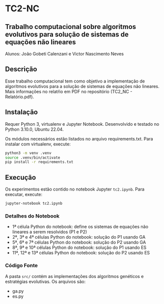 # TC2-NC

## Trabalho computacional sobre algoritmos evolutivos para solução de sistemas de equações não lineares 

Alunos: João Gobeti Calenzani e Victor Nascimento Neves


## Descrição

Esse trabalho computacional tem como objetivo a implementação de algoritmos evolutivos para a solução de sistemas de equações não lineares. Mais informações no relatŕio em PDF no repositório (TC2_NC - Relatório.pdf).

## Instalação

Requer Python 3, virtualenv e Jupyter Notebook.
Desenvolvido e testado no Python 3.10.0, Ubuntu 22.04.

Os módulos necessários estão listados no arquivo requirements.txt. Para instalar com virtualenv, execute:

```bash
python3 -m venv .venv
source .venv/bin/activate
pip install -r requirements.txt
```

## Execução

Os experimentos estão contido no notebook Jupyter `tc2.ipynb`. Para executar, execute:

```bash
jupyter-notebook tc2.ipynb
```

### Detalhes do Notebook

- 1ª célula Python do notebook: define os sistemas de equações não lineares a serem resolvidos (P1 e P2)
- 2ª, 3ª e 4ª células Python do notebook: solução do P1 usando GA
- 5ª, 6ª e 7ª células Python do notebook: solução do P2 usando GA
- 8ª, 9ª e 10ª células Python do notebook: solução do P1 usando ES
- 11ª, 12ª e 13ª células Python do notebook: solução do P2 usando ES


### Código Fonte
 
A pasta `src/` contém as implementações dos algoritmos genéticos e estratégias evolutivas. Os arquivos são:
- ga.py
- es.py